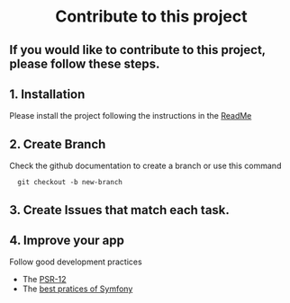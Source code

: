 <h1 align="center">
  Contribute to this project
</h1>

## If you would like to contribute to this project, please follow these steps.

## 1. Installation
Please install the project following the instructions in the [ReadMe](https://github.com/weezycode/projet8-TodoList/blob/master/README.md)

## 2. Create Branch
Check the github documentation to create a branch or use this command

      git checkout -b new-branch
  
## 3. Create Issues that match each task.

## 4. Improve your app
Follow good development practices
  * The [PSR-12](https://www.php-fig.org/psr/psr-12/)
  * The [best pratices of Symfony](https://symfony.com/doc/current/best_practices.html)
